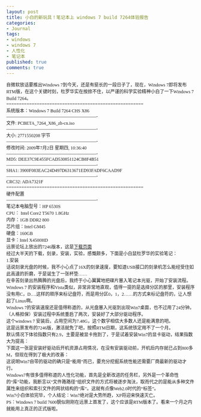 ```yaml
---
layout: post
title: 小白的新玩具！笔记本上 windows 7 build 7264体验报告
categories:
- Journal
tags:
- windows
- windows 7
- 人性化
- 笔记本
published: true
comments: true
---
```

<p><p style="margin: 0in; font-family: 微软雅黑; font-size: 9pt;">自微软放话要推出Windows 7到今天，还是有挺长的一段日子了，现在，Windows 7即将发布RTM版，在这个关键时刻，杜罗华实在按捺不住，以严谨的科学实验精神小白了一下Windows 7 Build 7264。</p>
<p style="margin: 0in; font-family: 微软雅黑; font-size: 9pt;">======================================================<span style="font-weight: bold; color: darkgreen;"> </span></p>
<p style="margin: 0in; font-family: 微软雅黑; font-size: 9pt;">系统版本：Windows 7 Build 7264 CHS X86</p>
<p style="margin: 0in; font-family: 微软雅黑; font-size: 9pt;">————————————————————-</p>
<p style="margin: 0in; font-family: 微软雅黑; font-size: 9pt;">文件: PCBETA_7264_X86_zh-cn.iso</p>
<p style="margin: 0in; font-family: 微软雅黑; font-size: 9pt;">————————————————————-</p>
<p style="margin: 0in; font-family: 微软雅黑; font-size: 9pt;">大小: 2771550208 字节</p>
<p style="margin: 0in; font-family: 微软雅黑; font-size: 9pt;">————————————————————-</p>
<p style="margin: 0in; font-family: 微软雅黑; font-size: 9pt;">修改时间: 2009年7月2日 星期四, 10:36:40</p>
<p style="margin: 0in; font-family: 微软雅黑; font-size: 9pt;">————————————————————-</p>
<p style="margin: 0in; font-family: 微软雅黑; font-size: 9pt;">MD5: DEE37C9E455FCAD530851124CB8F4B51</p>
<p style="margin: 0in; font-family: 微软雅黑; font-size: 9pt;">————————————————————-</p>
<p style="margin: 0in; font-family: 微软雅黑; font-size: 9pt;">SHA1: 3900F083EAC24D497D6313671ED93FADF6CAAD9F</p>
<p style="margin: 0in; font-family: 微软雅黑; font-size: 9pt;">————————————————————-</p>
<p style="margin: 0in; font-family: 微软雅黑; font-size: 9pt;">CRC32: ADA7321F</p>
<p style="margin: 0in; font-family: 微软雅黑; font-size: 9pt;">======================================================<span style="font-weight: bold; color: darkgreen;"> </span></p>
<p style="margin: 0in; font-family: 微软雅黑; font-size: 9pt;">硬件配置</p>
<p style="margin: 0in; font-family: 微软雅黑; font-size: 9pt;">————————————————————-</p>
<p style="margin: 0in; font-family: 微软雅黑; font-size: 9pt;">笔记本电脑型号：HP 6530S</p>
<p style="margin: 0in; font-family: 微软雅黑; font-size: 9pt;">CPU： Intel Core2 T5670 1.8GHz</p>
<p style="margin: 0in; font-family: 微软雅黑; font-size: 9pt;">内存：1GB DDR2 800</p>
<p style="margin: 0in; font-family: 微软雅黑; font-size: 9pt;">芯片组：Intel GM45</p>
<p style="margin: 0in; font-family: 微软雅黑; font-size: 9pt;">硬盘：160GB</p>
<p style="margin: 0in; font-family: 微软雅黑; font-size: 9pt;">显卡：Intel X4500HD</p>
<p style="margin: 0in; font-family: 微软雅黑; font-size: 9pt;">远景论坛上放出的7246版本，这是<a href="http://bbs.pcbeta.com/thread-518006-1-1.html">下载页面</a></p>
<p style="margin: 0in; font-family: 微软雅黑; font-size: 9pt;">经过大半天的下载，刻录，安装，实验，感慨颇多，下面是小白鼠杜罗华的实验笔记：</p>
<p style="margin: 0in; font-family: 微软雅黑; font-size: 9pt;">1.安装</p>
<p style="margin: 0in; font-family: 微软雅黑; font-size: 9pt;">话说刻录光盘的时候，我不小心点了16X的刻录速度，要知道USB接口的刻录机怎么能经受住如此高速的折磨，于是诞生了一张杯垫……</p>
<p style="margin: 0in; font-family: 微软雅黑; font-size: 9pt;">在幸苦刻录出热腾腾的光盘后，我终于小心翼翼地把碟片塞入笔记本光驱，开始了安装流程。</p>
<p style="margin: 0in; font-family: 微软雅黑; font-size: 9pt;">Windows 7 的安装程序和Vista类似，非常非常地直观，值得一提的是选择分区的那里，安装程序没有用C，D….这样的顺序来标记盘符，而是用分区0，1，2……的方式来标记盘符的，让人想起了Linux啊。</p>
<p style="margin: 0in; font-family: 微软雅黑; font-size: 9pt;">Windows 7的安装速度还是值得称道的，从光盘塞入光驱到出现Win7桌面，也不过用了24分钟。（人格担保）安装过程中系统重启了两次，安装好了大部分驱动程序。</p>
<p style="margin: 0in; font-family: 微软雅黑; font-size: 9pt;">这个windows 7 安装后，占用空间为7.48G，这个数字相信大多数人还是能满意的吧。</p>
<p style="margin: 0in; font-family: 微软雅黑; font-size: 9pt;">这是远景发布的7246版，激活就免了吧，按照RTM日期，这系统铁定用不了一个月。</p>
<p style="margin: 0in; font-family: 微软雅黑; font-size: 9pt;">默认情况下体验指数只有2.9，主要是被显卡拖到了，于是试着安装Win7的显卡驱动，结果指数大为提高：</p>
<p style="margin: 0in; font-family: 微软雅黑; font-size: 9pt;">下面这一张是安装好驱动后开机资源占用情况，在没有安装驱动前，开机后内存就已占到800多M，但现在得到了极大的改善：</p>
<p style="margin: 0in; font-family: 微软雅黑; font-size: 9pt;">这说明Win7自带的驱动的确只是“能用”而已，要充分挖掘系统性能还需要厂商最新的驱动才行。</p>
<p style="margin: 0in; font-family: 微软雅黑; font-size: 9pt;">Windows7有很多值得称道的人性化功能，首先是全新改进的任务栏，另外是一个革命性的“库”功能，我断言以“文件路路径”组织文件的方式将被逐步淘汰，取而代之的是能从多种文件属性来组织和索引文件的网状结构的“库”。这就有点像Web2.0时代的“标签”。</p>
<p style="margin: 0in; font-family: 微软雅黑; font-size: 9pt;">Win7小白体验完毕，个人结论：Win7绝对是大势所趋，XP将迎来快速灭亡。</p>
<p style="margin: 0in; font-family: 微软雅黑; font-size: 9pt;">PS：Windows 7 build 7600貌似刚刚在远景上首发了，这个应该是RTM版本了。看来一个月之内就能用上真正的正式版啦。</p></p>
